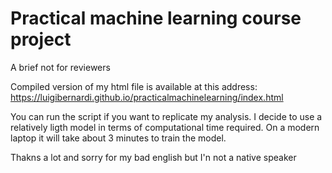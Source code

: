 # Practical machine learning course project
A brief not for reviewers

Compiled version of my html file is available at this address:
https://luigibernardi.github.io/practicalmachinelearning/index.html

You can run the script if you want to replicate my analysis. I decide to use a relatively ligth model in terms of computational time required. On a modern laptop it will take about 3 minutes to train the model.

Thakns a lot and sorry for my bad english but I'n not a native speaker
